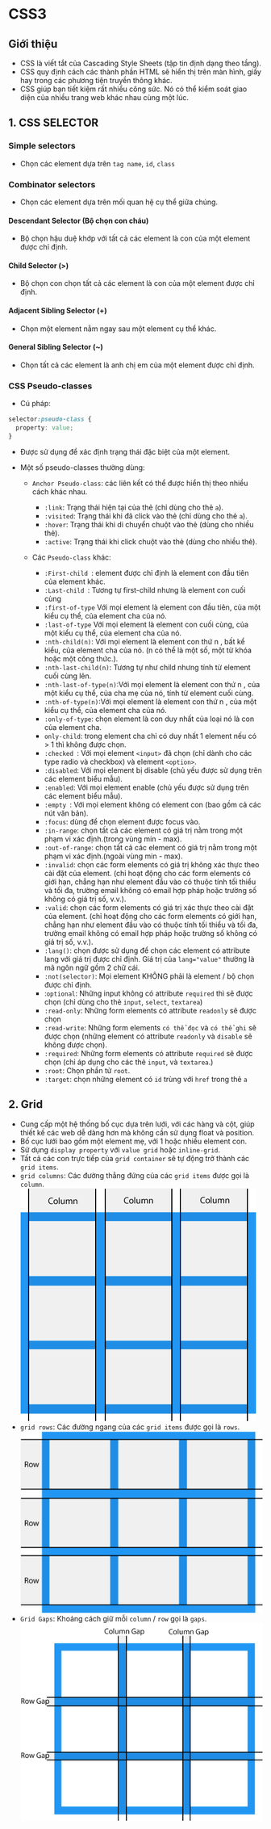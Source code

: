 # CSS3

## Giới thiệu

- CSS là viết tắt của Cascading Style Sheets (tập tin định dạng theo tầng).
- CSS quy định cách các thành phần HTML sẽ hiển thị trên màn hình, giấy hay trong các phương tiện truyền thông khác.
- CSS giúp bạn tiết kiệm rất nhiều công sức. Nó có thể kiểm soát giao diện của nhiều trang web khác nhau cùng một lúc.

## 1. CSS SELECTOR

### Simple selectors

- Chọn các element dựa trên `tag name`, `id`, `class`

### Combinator selectors

- Chọn các element dựa trên mối quan hệ cụ thể giữa chúng.

#### Descendant Selector (Bộ chọn con cháu)

- Bộ chọn hậu duệ khớp với tất cả các element là con của một element được chỉ định.

#### Child Selector (>)

- Bộ chọn con chọn tất cả các element là con của một element được chỉ định.

#### Adjacent Sibling Selector (+)

- Chọn một element nằm ngay sau một element cụ thể khác.

#### General Sibling Selector (~)

- Chọn tất cả các element là anh chị em của một element được chỉ định.

### CSS Pseudo-classes

- Cú pháp:

```css
selector:pseudo-class {
  property: value;
}
```

- Được sử dụng để xác định trạng thái đặc biệt của một element.
- Một số pseudo-classes thường dùng:

  - `Anchor Pseudo-class`: các liên kết có thể được hiển thị theo nhiều cách khác nhau.

    - `:link`: Trạng thái hiện tại của thẻ (chỉ dùng cho thẻ `a`).
    - `:visited`: Trạng thái khi đã click vào thẻ (chỉ dùng cho thẻ `a`).
    - `:hover`: Trạng thái khi di chuyển chuột vào thẻ (dùng cho nhiều thẻ).
    - `:active`: Trạng thái khi click chuột vào thẻ (dùng cho nhiều thẻ).

  - Các `Pseudo-class` khác:

    - `:First-child `: element được chỉ định là element con đầu tiên của element khác.
    - `:Last-child `: Tương tự first-child nhưng là element con cuối cùng
    - `:first-of-type` Với mọi element là element con đầu tiên, của một kiểu cụ thể, của element cha của nó.
    - `:last-of-type` Với mọi element là element con cuối cùng, của một kiểu cụ thể, của element cha của nó.
    - `:nth-child(n)`: Với mọi element là element con thứ n , bất kể kiểu, của element cha của nó. (n có thể là một số, một từ khóa hoặc một công thức.).
    - `:nth-last-child(n)`: Tương tự như child nhưng tính từ element cuối cùng lên.
    - `:nth-last-of-type(n)`:Với mọi element là element con thứ n , của một kiểu cụ thể, của cha mẹ của nó, tính từ element cuối cùng.
    - `:nth-of-type(n)`:Với mọi element là element con thứ n , của một kiểu cụ thể, của element cha của nó.
    - `:only-of-type`: chọn element là con duy nhất của loại nó là con của element cha.
    - `only-child`: trong element cha chỉ có duy nhất 1 element nếu có > 1 thì không được chọn.
    - `:checked `: Với mọi element `<input>` đã chọn (chỉ dành cho các type radio và checkbox) và element `<option>`.
    - `:disabled`: Với mọi element bị disable (chủ yếu được sử dụng trên các element biểu mẫu).
    - `:enabled`: Với mọi element enable (chủ yếu được sử dụng trên các element biểu mẫu).
    - `:empty `: Với mọi element không có element con (bao gồm cả các nút văn bản).
    - `:focus`: dùng để chọn element được focus vào.
    - `:in-range`: chọn tất cả các element có giá trị nằm trong một phạm vi xác định.(trong vùng min - max).
    - `:out-of-range`: chọn tất cả các element có giá trị nằm trong một phạm vi xác định.(ngoài vùng min - max).
    - `:invalid`: chọn các form elements có giá trị không xác thực theo cài đặt của element. (chỉ hoạt động cho các form elements có giới hạn, chẳng hạn như element đầu vào có thuộc tính tối thiểu và tối đa, trường email không có email hợp pháp hoặc trường số không có giá trị số, v.v.).
    - `:valid`: chọn các form elements có giá trị xác thực theo cài đặt của element. (chỉ hoạt động cho các form elements có giới hạn, chẳng hạn như element đầu vào có thuộc tính tối thiểu và tối đa, trường email không có email hợp pháp hoặc trường số không có giá trị số, v.v.).
    - `:lang()`: chọn được sử dụng để chọn các element có attribute lang với giá trị được chỉ định. Giá trị của `lang="value"` thường là mã ngôn ngữ gồm 2 chữ cái.
    - `:not(selector)`: Mọi element KHÔNG phải là element / bộ chọn được chỉ định.
    - :`optional`: Những input không có attribute `required` thì sẽ được chọn (chỉ dùng cho thẻ `input`, `select`, `textarea`)
    - `:read-only`: Những form elements có attribute `readonly` sẽ được chọn
    - `:read-write`: Những form elements `có thể đọc` và `có thể ghi` sẽ được chọn (những element có attribute `readonly` và `disable` sẽ không được chọn).
    - `:required`: Những form elements có attribute `required` sẽ được chọn (chỉ áp dụng cho các thẻ `input`, và `textarea`.)
    - `:root`: Chọn phần tử `root`.
    - `:target`: chọn những element có `id` trùng với `href` trong thẻ `a`

## 2. Grid

- Cung cấp một hệ thống bố cục dựa trên lưới, với các hàng và cột, giúp thiết kế các web dễ dàng hơn mà không cần sử dụng float và position.
- Bố cục lưới bao gồm một element mẹ, với 1 hoặc nhiều element con.
- Sử dụng `display property` với `value grid` hoặc `inline-grid`.
- Tất cả các con trực tiếp của `grid container` sẽ tự động trở thành các `grid items`.
- `grid columns`: Các đường thẳng đứng của các `grid items` được gọi là `column`.
  ![Column](grid_columns.png)
- `grid rows`: Các đường ngang của các `grid items` được gọi là `rows`.
  ![Row](grid_rows.png)
- `Grid Gaps`: Khoảng cách giữ mỗi `column` / `row` gọi là `gaps`.
  ![Gaps](grid_gaps.png)
